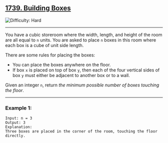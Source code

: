 <h2><a href="https://leetcode.com/problems/building-boxes">1739. Building Boxes</a></h2> 
<img src='https://img.shields.io/badge/Difficulty-Hard-red' alt='Difficulty: Hard' />
<hr>

<p>
You have a cubic storeroom where the width, length, and height of the room are all equal to <code>n</code> units.  
You are asked to place <code>n</code> boxes in this room where each box is a cube of unit side length.  
</p>

<p>There are some rules for placing the boxes:</p>
<ul>
  <li>You can place the boxes anywhere on the floor.</li>
  <li>If box <code>x</code> is placed on top of box <code>y</code>, then each of the four vertical sides of box <code>y</code> must either be adjacent to another box or to a wall.</li>
</ul>

<p>
Given an integer <code>n</code>, return <em>the minimum possible number of boxes touching the floor</em>.
</p>

---

### Example 1:
```text
Input: n = 3
Output: 3
Explanation:
Three boxes are placed in the corner of the room, touching the floor directly.
